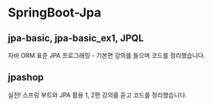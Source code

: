# SpringBoot-Jpa

## jpa-basic, jpa-basic_ex1, JPQL

자바 ORM 표준 JPA 프로그래밍 - 기본편 강의를 들으며 코드를 정리했습니다.

## jpashop

실전! 스프링 부트와 JPA 활용 1, 2편 강의를 듣고 코드를 정리했습니다.
